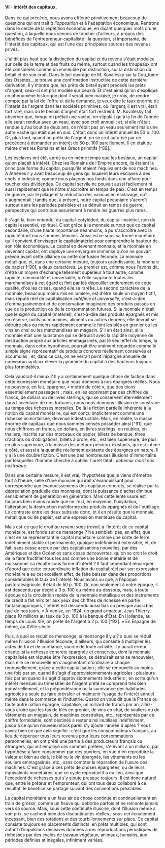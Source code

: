 #### VI - Intérêt des capitaux.

Dans ce qui précède, nous avons effleuré primitivement beaucoup de questions qui ont trait _à l'opposition_ et à l'adaptation économique. Rentrons dans le cercle de la répétition économique, en disant quelques mots d'une question, à laquelle nous venons de toucher d'ailleurs, à propos des bénéfices de l'entrepreneur-capitaliste : la question, si importante, de l'intérêt des capitaux, qui est l'une des principales sources des revenus privés.

J'ai dit plus haut que la distinction du capital et du revenu s'était modelée sur celle de la terre et des fruits ou même, surtout quand les troupeaux ont été considérés comme un immeuble par distinction, sur la distinction du bétail et de son croît. Dans le bel ouvrage de M. Kovalesky sur la Cou_tume des Ossètes,_ je trouve une confirmation instructive de cette dernière dérivation. Il y montre que, les prêts de bétail ayant précédé les prêts d'argent, ceux-ci ont pris modèle sur ceuxlà. Et c'est ainsi qu'on s'explique un phénomène historique dont il serait bien malaisé, je crois, de rendre compte par la loi de l'offre et de la demande, je veux dire le taux énorme de l'intérêt de l'argent dans les sociétés primitives, où l'argent, il est vrai, était fort rare, mais où le besoin d'argent était fort restreint. M. Kovalesky fait observer que, lorsqu'on prêtait une vache, on stipulait qu'à la fin de l'année elle serait rendue avec un veau, avec son croît annuel ; et, si elle n'était rendue qu'au bout de deux ans, ce n'était pas un veau seulement mais une autre vache qui était due en sus. C'était donc un intérêt annuel de 50 p. 100\. Or, plus tard, quand on prêta de l'argent, on se crut autorisé par ce précédent à demander un intérêt de 50 p. 100 pareillement. Il en était de même chez les Romains et les Grecs primitifs [^89].

Les esclaves ont été, après ou en même temps que les bestiaux, un capital qu'on plaçait à intérêt. Chez les Romains de l'Empire encore, ils étaient la principale forme du capital, puisqu'ils étaient l'équivalent de nos machines. A Athènes il y avait beaucoup de gens qui louaient leurs esclaves à des chefs d'industrie, comme nous plaçons nos fonds dans une affaire pour toucher des dividendes. Ce capital servile ne pouvait aussi facilement ni aussi rapidement que le nôtre s'accroître en temps de paix. C'est en temps de guerre, par le pillage et la réduction des vaincus en esclavage, qu'il s'augmentait ; tandis que, à présent, notre capital pécuniaire s'accroît surtout dans les périodes paisibles et se détruit en temps de guerre, perspective qui contribue assurément à rendre les guerres plus rares.

Il s'agit là, bien entendu, du capital-cotylédon, du capital-matériel, non du capital essentiel, spirituel. C'est grâce à la monnaie surtout que ce capital secondaire, d'une haute importance néanmoins, a pu s'accroître avec la rapidité dont nous sommes témoins. Aussi estce sous sa forme monétaire qu'il convient d'envisager le capitalmatériel pour comprendre la hauteur de son rôle économique. Le capital en devenant monnaie, et la monnaie en devenant capital, ont déployé une envergure immense qu'on ne pouvait prévoir avant cette alliance ou cette confusion féconde. La monnaie métallique, et, dans une certaine mesure, toujours grandissante, la monnaie de papier [^90], a deux caractères. Le premier est, comme nous l'avons dit, d'être un moyen d'échange tellement supérieur à tout autre, comme rapidité, commodité et universalité, qu'elle supplante toutes les marchandises à cet égard et finit par les dépouiller entièrement de cette qualité, d'où les crises, quand elle se raréfie. Le second caractère de la monnaie, beaucoup moins mis en lumière, est d'être seule un moyen fictif, mais réputé réel de capitalisation _indéfinie et universelle,_ c'est-à-dire d'emmagasinement et de conservation imaginaire des produits passés en vue de la production ou de la consommation futures. Si la monnaie n'était que le _signe_ du capital (matériel), c'est-à-dire des produits épargnés et mis en réserve, outils ou machines, aliments ou autres denrées, elle devrait se détruire plus ou moins rapidement comme le font les blés en grenier ou les vins en chai ou les marchandises en magasin. S'il en était ainsi, si la monnaie était une substance qui se détruisît avec la rapidité moyenne de destruction propre aux articles emmagasinés, par le seul effet du temps, la monnaie, dans cette hypothèse, pourrait être vraiment regardée comme le simple signe représentatif de produits concrets réellement conservés et accumulés ; et, dans ce cas, on ne verrait point l'épargne annuelle de nouveaux capitaux élever la pyramide du capital à des hauteurs toujours plus formidables.

Cela vaudrait-il mieux ? Il y a certainement quelque chose de factice dans cette expression monétaire que nous donnons à nos épargnes réelles. Nous ne pouvons, en fait, épargner, « mettre de côté », que des biens essentiellement passagers ; mais, en les exprimant par des chiffres de francs, de dollars ou de livres sterlings, qui se conservent éternellement dans l'inventaire de nos fortunes, nous nous donnons l'illusion de soustraire au temps des richesses mortelles. De là la fiction partielle inhérente à la notion du capital monétaire, qui est conçu implicitement comme une richesse immortalisée, devenue indestructible. Mais, en réalité, la masse énorme de capitaux que nous sommes censés posséder ainsi [^91], que nous chiffrons en francs, en dollars, en livres sterlings, en roubles, en thallers, inscrits sur des morceaux de papier, billets de banque, titres d'actions ou d'obligations, billets à ordre, etc., est bien supérieure, de plus en plus supérieure, à la masse des métaux précieux existants, qui est infime à côté, et aussi à la quantité réellement existante des épargnes en nature. Il y a là une double fiction. C'est une des nombreuses illusions d'immortalité par lesquelles l'homme cherche à oublier l'arrêt fatal : _debemur morti nos nostraque._

Dans une certaine mesure, il est vrai, l'hypothèse que je viens d'émettre tout à l'heure, celle d'une monnaie qui irait s'évanouissant pour correspondre aux évanouissements des capitaux concrets, se réalise par la dépréciation graduelle des monnaies, dont la puissance d'achat diminue sensiblement de génération en génération. Mais cette lente usure est toujours bien moins rapide que ne l'est, en moyenne, l'oxydation, l'altération, la destruction multiforme des produits épargnés et de l'outillage. Le contraste entre les deux subsiste donc, et il en résulte que la monnaie, métallique ou de papier, est une expression menteuse du capital.

Mais est-ce que le droit _au revenu sans travail,_ à l'intérêt de ce capital monétaire, est fondé sur ce mensonge ? Ne sembletil pas, en effet, que c'est en se représentant le capital monétaire comme une sorte de terre indéfiniment stable et permanente, quoique indéfiniment extensible, et, de fait, sans cesse accrue par des capitalisations nouvelles, par des Amériques et des Océanies sans cesse _découvertes,_ qu'on se croit le droit de la faire fructifier tous les ans comme une bonne métairie et de moissonner sa récolte sous forme d'intérêt ? Il faut cependant remarquer d'abord que cette extraordinaire inflation du capital réel par son expression monétaire a eu cet excellent effet, de faire baisser dans des proportions considérables le taux de l'intérêt. Nous avons vu que, à l'époque pastoraleagricole, il était de 50 p. 100\. Or, non seulement à notre époque, il est descendu par degré à 3 p. 100 ou même au-dessous, mais, à toute époque où la circulation rapide de la monnaie métallique et des instruments de crédit a fait miroiter aux yeux des chiffres de richesse en partie fantasmagoriques, l'intérêt est descendu aussi bas ou presque aussi bas que de nos jours. « À Venise, en 1624, un grand armateur, Jean Thierry, place 10 millions au taux de 3 p. 100 à la banque d'État. En Hollande, au temps de Louis XIV, on prête de l'argent à 2 p. 100  [^92]. » En Espagne de même, au XVIIe siècle.

Puis, à quoi se réduit ce mensonge, si mensonge il y a ? à quoi se réduit même l'illusion ? Illusion féconde, d'ailleurs, qui consiste à multiplier les actes de foi et de confiance, source de toute activité. Il y aurait erreur criante, si la richesse concrète épargnée et conservée, dont la monnaie capitalisée est réputée être l'expression, se détruisait sans se renouveler, mais elle se renouvelle en s'augmentant d'ordinaire à chaque renouvellement, grâce à cette capitalisation ; elle se renouvelle au moins une fois par an, quand il s'agit d'approvisionnements agricoles ; plusieurs fois par an quand il s'agit d'approvisionnements industriels ; en sorte qu'un intérêt mensuel ou trimestriel de l'argent prêté se comprend très bien industriellement, et la prépondérance ou la survivance des habitudes agricoles a seule pu faire prévaloir et maintenir l'usage de l'intérêt annuel même dans le commerce et l'industrie. Quand on vous dit que la France ou toute autre nation épargne, capitalise, un milliard de francs par an, allez-vous croire que les tas de blés en grenier, de vins en chai, de souliers ou de vêtements en magasin, de machines construites, etc., représentés par ce chiffre formidable, sont destinés à rester ainsi inutilisés indéfiniment, jusqu'à ce qu'un nouveau stock pareil s'y ajoute l'année d'après ? Vous savez bien ce que cela signifie : c'est que les consommateurs français, au lieu de dépenser tous leurs revenus pour leurs consommations personnelles, en ont prêté une partie à des producteurs français ou étrangers, qui ont employé ces sommes prêtées, s'élevant à un milliard, par hypothèse à faire consommer par des ouvriers, en vue d'en reproduire la valeur et bien au delà, le blé ou le vin épargnés, les vêtements ou les souliers emmagasinés, etc., sans compter la réparation de l'usure des machines. C'est grâce à ces prêts de choses épargnées, ou de leurs équivalents monétaires, que ce cycle reproductif a eu lieu, ainsi que l'excédent de richesses qui s'y ajoute presque toujours. Il est donc naturel que, entre le prêteur et l'emprunteur, qui ont tous deux collaboré à ce résultat, le bénéfice se partage suivant des conventions préalables.

Le capital monétaire a un faux air de chose continue et continuellement en train de grossir, comme un fleuve qui déborde parfois et ne remonte jamais vers sa source. Mais, sous cette continuité illusoire, dont l'illusion même a son prix, se cachent bien des discontinuités réelles ; sous cet écoulement incessant, bien des rotations et des tourbillonnements sur place. Ce capital consiste toujours en placements distincts, en prêts multiples, qui sont autant d'impulsions décisives données à des reproductions périodiques de richesses par des cycles de travaux végétaux, animaux, humains, aux périodes définies et inégales, infiniment variées.
